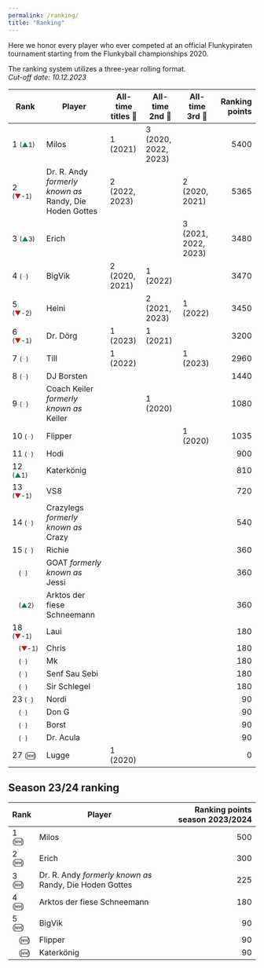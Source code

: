 ```yaml
---
permalink: /ranking/
title: "Ranking"
---
```


Here we honor every player who ever competed at an official Flunkypiraten tournament starting from the Flunkyball championships 2020.

The ranking system utilizes a three-year rolling format.  
_Cut-off date: 10.12.2023_



<!-- table tag start -->

| Rank | Player | All-time titles 🥇 | All-time 2nd 🥈 | All-time 3rd 🥉 | Ranking points |
|------|------|------|------|------|------:|
| 1 <span style="font-size: small">(<span style="color: #008450">▲</span>1)</span> | Milos | 1 (2021) | 3 (2020, 2022, 2023) |   | 5400 |
| 2 <span style="font-size: small">(<span style="color: #B81D13">▼</span>-1)</span> | Dr. R. Andy *formerly known as* Randy, Die Hoden Gottes | 2 (2022, 2023) |   | 2 (2020, 2021) | 5365 |
| 3 <span style="font-size: small">(<span style="color: #008450">▲</span>3)</span> | Erich |   |   | 3 (2021, 2022, 2023) | 3480 |
| 4 <span style="font-size: small">(<span style="color: #EFB700">-</span>)</span> | BigVik | 2 (2020, 2021) | 1 (2022) |   | 3470 |
| 5 <span style="font-size: small">(<span style="color: #B81D13">▼</span>-2)</span> | Heini |   | 2 (2021, 2023) | 1 (2022) | 3450 |
| 6 <span style="font-size: small">(<span style="color: #B81D13">▼</span>-1)</span> | Dr. Dörg | 1 (2023) | 1 (2021) |   | 3200 |
| 7 <span style="font-size: small">(<span style="color: #EFB700">-</span>)</span> | Till | 1 (2022) |   | 1 (2023) | 2960 |
| 8 <span style="font-size: small">(<span style="color: #EFB700">-</span>)</span> | DJ Borsten |   |   |   | 1440 |
| 9 <span style="font-size: small">(<span style="color: #EFB700">-</span>)</span> | Coach Keiler *formerly known as* Keiler |   | 1 (2020) |   | 1080 |
| 10 <span style="font-size: small">(<span style="color: #EFB700">-</span>)</span> | Flipper |   |   | 1 (2020) | 1035 |
| 11 <span style="font-size: small">(<span style="color: #EFB700">-</span>)</span> | Hodi |   |   |   | 900 |
| 12 <span style="font-size: small">(<span style="color: #008450">▲</span>1)</span> | Katerkönig |   |   |   | 810 |
| 13 <span style="font-size: small">(<span style="color: #B81D13">▼</span>-1)</span> | VS8 |   |   |   | 720 |
| 14 <span style="font-size: small">(<span style="color: #EFB700">-</span>)</span> | Crazylegs *formerly known as* Crazy |   |   |   | 540 |
| 15 <span style="font-size: small">(<span style="color: #EFB700">-</span>)</span> | Richie |   |   |   | 360 |
| &nbsp;&nbsp;&nbsp;<span style="font-size: small">(<span style="color: #EFB700">-</span>)</span> | GOAT *formerly known as* Jessi |   |   |   | 360 |
| &nbsp;&nbsp;&nbsp;<span style="font-size: small">(<span style="color: #008450">▲</span>2)</span> | Arktos der fiese Schneemann |   |   |   | 360 |
| 18 <span style="font-size: small">(<span style="color: #B81D13">▼</span>-1)</span> | Laui |   |   |   | 180 |
| &nbsp;&nbsp;&nbsp;<span style="font-size: small">(<span style="color: #B81D13">▼</span>-1)</span> | Chris |   |   |   | 180 |
| &nbsp;&nbsp;&nbsp;<span style="font-size: small">(<span style="color: #EFB700">-</span>)</span> | Mk |   |   |   | 180 |
| &nbsp;&nbsp;&nbsp;<span style="font-size: small">(<span style="color: #EFB700">-</span>)</span> | Senf Sau Sebi |   |   |   | 180 |
| &nbsp;&nbsp;&nbsp;<span style="font-size: small">(<span style="color: #EFB700">-</span>)</span> | Sir Schlegel |   |   |   | 180 |
| 23 <span style="font-size: small">(<span style="color: #EFB700">-</span>)</span> | Nordi |   |   |   | 90 |
| &nbsp;&nbsp;&nbsp;<span style="font-size: small">(<span style="color: #EFB700">-</span>)</span> | Don G |   |   |   | 90 |
| &nbsp;&nbsp;&nbsp;<span style="font-size: small">(<span style="color: #EFB700">-</span>)</span> | Borst |   |   |   | 90 |
| &nbsp;&nbsp;&nbsp;<span style="font-size: small">(<span style="color: #EFB700">-</span>)</span> | Dr. Acula |   |   |   | 90 |
| 27 <span style="font-size: small">(&#x1F195;)</span> | Lugge | 1 (2020) |   |   | 0 |


<!-- table tag end -->


## Season 23/24 ranking

<!-- season_table tag start -->

| Rank | Player | Ranking points season 2023/2024|
|------|--------|-------------------------------:|
| 1 <span style="font-size: small">(&#x1F195;)</span> | Milos | 500 |
| 2 <span style="font-size: small">(&#x1F195;)</span> | Erich | 300 |
| 3 <span style="font-size: small">(&#x1F195;)</span> | Dr. R. Andy *formerly known as* Randy, Die Hoden Gottes | 225 |
| 4 <span style="font-size: small">(&#x1F195;)</span> | Arktos der fiese Schneemann | 180 |
| 5 <span style="font-size: small">(&#x1F195;)</span> | BigVik | 90 |
| &nbsp;&nbsp;&nbsp;<span style="font-size: small">(&#x1F195;)</span> | Flipper | 90 |
| &nbsp;&nbsp;&nbsp;<span style="font-size: small">(&#x1F195;)</span> | Katerkönig | 90 |


<!-- season_table tag end -->

<!-- symbols: up: ▲ down: ▼ same: - new: &#x1F195; -->
<!-- colors: green: #008450 red: #B81D13 orange: #EFB700; -->
